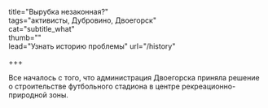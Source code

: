 title="Вырубка незаконная?"  
tags="активисты, Дубровино, Двоегорск"  
cat="subtitle_what"  
thumb=""  
lead="Узнать историю проблемы"
url="/history"

+++

Все началось с того, что администрация Двоегорска приняла решение о строительстве футбольного стадиона в центре рекреационно-природной зоны.
